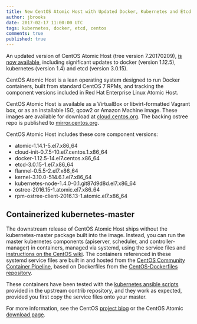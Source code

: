 ```yaml
---
title: New CentOS Atomic Host with Updated Docker, Kubernetes and Etcd
author: jbrooks
date: 2017-02-17 11:00:00 UTC
tags: kubernetes, docker, etcd, centos
comments: true
published: true
---
```


An updated version of CentOS Atomic Host (tree version 7.20170209), [is now available](https://wiki.centos.org/SpecialInterestGroup/Atomic/Download), including significant updates to docker (version 1.12.5), kubernetes (version 1.4) and etcd (version 3.0.15).

CentOS Atomic Host is a lean operating system designed to run Docker containers, built from standard CentOS 7 RPMs, and tracking the component versions included in Red Hat Enterprise Linux Atomic Host.

CentOS Atomic Host is available as a VirtualBox or libvirt-formatted Vagrant box, or as an installable ISO, qcow2 or Amazon Machine image. These images are available for download at [cloud.centos.org](http://cloud.centos.org/centos/7/atomic/images/). The backing ostree repo is published to [mirror.centos.org](http://mirror.centos.org/centos/7/atomic/x86_64/repo).

CentOS Atomic Host includes these core component versions:

* atomic-1.14.1-5.el7.x86_64
* cloud-init-0.7.5-10.el7.centos.1.x86_64
* docker-1.12.5-14.el7.centos.x86_64
* etcd-3.0.15-1.el7.x86_64
* flannel-0.5.5-2.el7.x86_64
* kernel-3.10.0-514.6.1.el7.x86_64
* kubernetes-node-1.4.0-0.1.git87d9d8d.el7.x86_64
* ostree-2016.15-1.atomic.el7.x86_64
* rpm-ostree-client-2016.13-1.atomic.el7.x86_64

## Containerized kubernetes-master

The downstream release of CentOS Atomic Host ships without the kubernetes-master package built into the image. Instead, you can run the master kubernetes components (apiserver, scheduler, and controller-manager) in containers, managed via systemd, using the service files and [instructions on the CentOS wiki](https://wiki.centos.org/SpecialInterestGroup/Atomic/ContainerizedMaster). The containers referenced in these systemd service files are built in and hosted from the [CentOS Community Container Pipeline](https://wiki.centos.org/ContainerPipeline), based on Dockerfiles from
the [CentOS-Dockerfiles repository](https://github.com/CentOS/CentOS-Dockerfiles/tree/master/kubernetes).

These containers have been tested with the [kubernetes ansible scripts](https://github.com/kubernetes/contrib/tree/master/ansible) provided in the upstream contrib repository, and they work as expected, provided you first copy the service files onto your master.

For more information, see the CentOS [project blog](https://seven.centos.org/2017/02/new-centos-atomic-host-with-updated-docker-kubernetes-and-etcd/) or the CentOS Atomic [download page](https://wiki.centos.org/SpecialInterestGroup/Atomic/Download).
